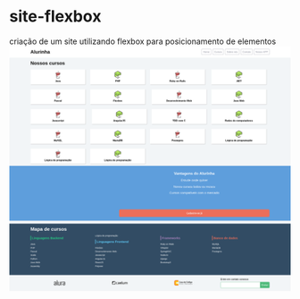# site-flexbox
criação de um site utilizando flexbox para posicionamento de elementos
![Screenshot](screenshot.png)

